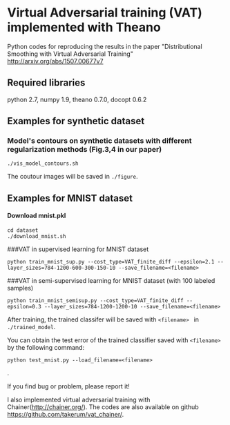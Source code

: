 # Virtual Adversarial training (VAT) implemented with Theano
Python codes for reproducing the results in the paper "Distributional Smoothing with Virtual Adversarial Training" http://arxiv.org/abs/1507.00677v7

## Required libraries
python 2.7, numpy 1.9, theano 0.7.0, docopt 0.6.2


## Examples for synthetic dataset
### Model's contours on synthetic datasets with different regularization methods (Fig.3,4 in our paper)
```
./vis_model_contours.sh
```
The coutour images will be saved in ` ./figure `.

## Examples for MNIST dataset

#### Download mnist.pkl
```
cd dataset
./download_mnist.sh
```

###VAT in supervised learning for MNIST dataset 
```
python train_mnist_sup.py --cost_type=VAT_finite_diff --epsilon=2.1 --layer_sizes=784-1200-600-300-150-10 --save_filename=<filename>
```
###VAT in semi-supervised learning for MNIST dataset (with 100 labeled samples)
```
python train_mnist_semisup.py --cost_type=VAT_finite_diff --epsilon=0.3 --layer_sizes=784-1200-1200-10 --save_filename=<filename>
```
After training, the trained classifer will be saved with `<filename> ` in ` ./trained_model `.

You can obtain the test error of the trained classifier saved with `<filename> ` by the following command:
```
python test_mnist.py --load_filename=<filename>
```
.

If you find bug or problem, please report it! 

I also implemented virtual adversarial training with Chainer(http://chainer.org/).
The codes are also available on github https://github.com/takerum/vat_chainer/.

